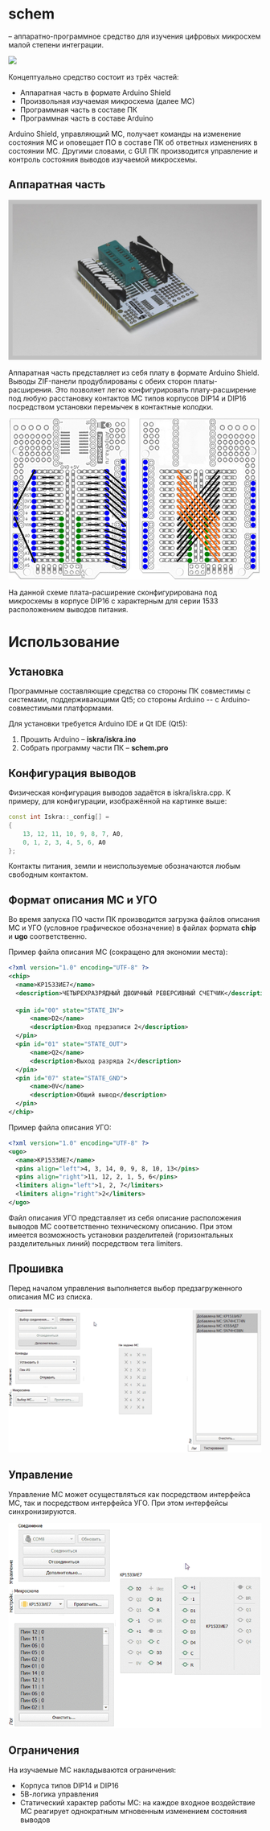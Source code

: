 # schem

– аппаратно-программное средство для изучения цифровых микросхем малой степени интеграции.

![](https://github.com/he11ca7/schem/blob/master/pic/ShieldWDuino.JPG)

Концептуально средство состоит из трёх частей:
- Аппаратная часть в формате Arduino Shield
- Произвольная изучаемая микросхема (далее МС)
- Программная часть в составе ПК
- Программная часть в составе Arduino

Arduino Shield, управляющий МС, получает команды на изменение состояния МС и оповещает ПО в составе ПК об ответных изменениях в состоянии МС. Другими словами, с GUI ПК производится управление и контроль состояния выводов изучаемой микросхемы.

## Аппаратная часть

![](https://github.com/he11ca7/schem/blob/master/pic/Shield.JPG)

Аппаратная часть представляет из себя плату в формате Arduino Shield.
Выводы ZIF-панели продублированы с обеих сторон платы-расширения. Это позволяет легко конфигурировать плату-расширение под любую расстановку контактов МС типов корпусов DIP14 и DIP16 посредством установки перемычек в контактные колодки. 

![](https://github.com/he11ca7/schem/blob/master/pic/amperka-proto-shield-pcb.png)

На данной схеме плата-расширение сконфигурирована под микросхемы в корпусе DIP16 с характерным для серии 1533 расположением выводов питания.

# Использование

## Установка

Программные составляющие средства со стороны ПК совместимы с системами, поддерживающими Qt5; со стороны Arduino -- с Arduino-совместимыми платформами.

Для установки требуется Arduino IDE и Qt IDE (Qt5):
1) Прошить Arduino – **iskra/iskra.ino**
2) Собрать программу части ПК – **schem.pro**

## Конфигурация выводов

Физическая конфигурация выводов задаётся в iskra/iskra.cpp. К примеру, для конфигурации, изображённой на картинке выше:

```cpp
const int Iskra::_config[] =
{
    13, 12, 11, 10, 9, 8, 7, A0,
    0, 1, 2, 3, 4, 5, 6, A0
};
```

Контакты питания, земли и неиспользуемые обозначаются любым свободным контактом.

## Формат описания МС и УГО

Во время запуска ПО части ПК производится загрузка файлов описания МС и УГО (условное графическое обозначение) в файлах формата **chip** и **ugo** соответственно.

Пример файла описания МС (сокращено для экономии места):

```xml
<?xml version="1.0" encoding="UTF-8" ?>
<chip>
  <name>КР1533ИЕ7</name>
  <description>ЧЕТЫРЕХРАЗРЯДНЫЙ ДВОИЧНЫЙ РЕВЕРСИВНЫЙ СЧЕТЧИК</description>
  
  <pin id="00" state="STATE_IN">
      <name>D2</name>
      <description>Вход предзаписи 2</description>
  </pin>
  <pin id="01" state="STATE_OUT">
      <name>Q2</name>
      <description>Выход разряда 2</description>
  </pin>
  <pin id="07" state="STATE_GND">
      <name>0V</name>
      <description>Общий вывод</description>
  </pin>
</chip>
```

Пример файла описания УГО:

```xml
<?xml version="1.0" encoding="UTF-8" ?>
<ugo>
  <name>КР1533ИЕ7</name>
  <pins align="left">4, 3, 14, 0, 9, 8, 10, 13</pins>
  <pins align="right">11, 12, 2, 1, 5, 6</pins>
  <limiters align="left">1, 2, 7</limiters>
  <limiters align="right">2</limiters>
</ugo>
```

Файл описания УГО представляет из себя описание расположения выводов МС соответственно техническому описанию. При этом имеется возможность установки разделителей (горизонтальных разделительных линий) посредством тега limiters.

## Прошивка

Перед началом управления выполняется выбор предзагруженного описания МС из списка.

![](https://github.com/he11ca7/schem/blob/master/pic/Patch.gif)

## Управление

Управление МС может осуществляться как посредством интерфейса МС, так и посредством интерфейса УГО. При этом интерфейсы синхронизируются.

![](https://github.com/he11ca7/schem/blob/master/pic/Control.gif)

## Ограничения

На изучаемые МС накладываются ограничения:
- Корпуса типов DIP14 и DIP16
- 5В-логика управления
- Статический характер работы МС: на каждое входное воздействие МС реагирует однократным мгновенным изменением состояния выводов
